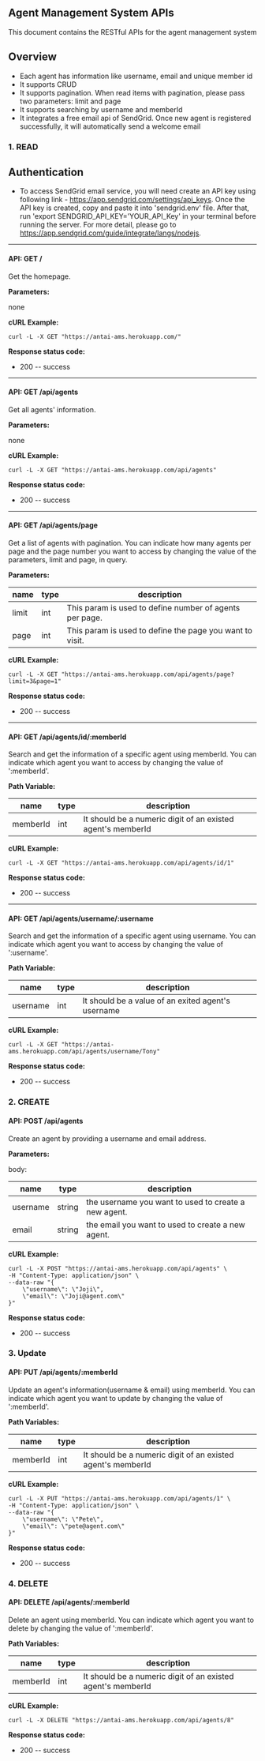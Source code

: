 ## Agent Management System APIs

This document contains the RESTful APIs for the agent management system

## Overview
* Each agent has information like username, email and unique member id
* It supports CRUD
* It supports pagination. When read items with pagination, please pass two parameters: limit and page
* It supports searching by username and memberId
* It integrates a free email api of SendGrid. Once new agent is registered successfully, it will automatically send a welcome email

### 1. READ

## Authentication
* To access SendGrid email service, you will need create an API key using following link - https://app.sendgrid.com/settings/api_keys. Once the API key is created, copy and paste it into 'sendgrid.env' file. After that, run 'export SENDGRID_API_KEY='YOUR_API_Key' in your terminal before running the server. For more detail, please go to https://app.sendgrid.com/guide/integrate/langs/nodejs.


---
#### **API:** GET /

Get the homepage.

**Parameters:**

none

**cURL Example:**
```
curl -L -X GET "https://antai-ams.herokuapp.com/"

```

**Response status code:**
* 200 -- success


---
#### **API:** GET /api/agents

Get all agents' information.

**Parameters:**

none

**cURL Example:**
```
curl -L -X GET "https://antai-ams.herokuapp.com/api/agents"

```

**Response status code:**
* 200 -- success


---
#### **API:** GET /api/agents/page

Get a list of agents with pagination. You can indicate how many agents per page and the page number you want to access by changing the value of the parameters, limit and page, in query.

**Parameters:**

| name | type | description |
| ---- | ---- | ---------------- |
| limit | int | This param is used to define number of agents per page. |
| page | int | This param is used to define the page you want to visit.  |

**cURL Example:**
```
curl -L -X GET "https://antai-ams.herokuapp.com/api/agents/page?limit=3&page=1"

```

**Response status code:**
* 200 -- success


---
#### **API:** GET /api/agents/id/:memberId

Search and get the information of a specific agent using memberId. You can indicate which agent you want to access by changing the value of ':memberId'.

**Path Variable:**

| name | type | description |
| ---- | ---- | ---------------- |
| memberId | int | It should be a numeric digit of an existed agent's memberId |

**cURL Example:**
```
curl -L -X GET "https://antai-ams.herokuapp.com/api/agents/id/1"

```

**Response status code:**
* 200 -- success


---
#### **API:** GET /api/agents/username/:username

Search and get the information of a specific agent using username. You can indicate which agent you want to access by changing the value of ':username'.

**Path Variable:**

| name | type | description |
| ---- | ---- | ---------------- |
| username | int | It should be a value of an exited agent's username |

**cURL Example:**
```
curl -L -X GET "https://antai-ams.herokuapp.com/api/agents/username/Tony"

```

**Response status code:**
* 200 -- success


### 2. CREATE

#### **API:** POST /api/agents

Create an agent by providing a username and email address.

**Parameters:**

body:

| name | type | description |
| ---- | ---- | ---------------- |
| username | string | the username you want to used to create a new agent. |
| email | string | the email you want to used to create a new agent. |

**cURL Example:**
```
curl -L -X POST "https://antai-ams.herokuapp.com/api/agents" \
-H "Content-Type: application/json" \
--data-raw "{
    \"username\": \"Joji\",
    \"email\": \"Joji@agent.com\"
}"

```

**Response status code:**
* 200 -- success


### 3. Update

#### **API:** PUT /api/agents/:memberId

Update an agent's information(username & email) using memberId. You can indicate which agent you want to update by changing the value of ':memberId'.

**Path Variables:**

| name | type | description |
| ---- | ---- | ---------------- |
| memberId | int | It should be a numeric digit of an existed agent's memberId |

**cURL Example:**
```
curl -L -X PUT "https://antai-ams.herokuapp.com/api/agents/1" \
-H "Content-Type: application/json" \
--data-raw "{
    \"username\": \"Pete\",
    \"email\": \"pete@agent.com\"
}"

```

**Response status code:**
* 200 -- success


### 4. DELETE

#### **API:** DELETE /api/agents/:memberId

Delete an agent using memberId. You can indicate which agent you want to delete by changing the value of ':memberId'.

**Path Variables:**

| name | type | description |
| ---- | ---- | ---------------- |
| memberId | int | It should be a numeric digit of an existed agent's memberId |

**cURL Example:**
```
curl -L -X DELETE "https://antai-ams.herokuapp.com/api/agents/8"

```

**Response status code:**
* 200 -- success
